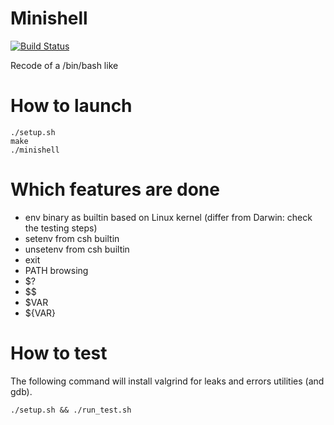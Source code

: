 # Minishell


[![Build Status](https://travis-ci.org/JulienBalestra/minishell.svg?branch=master)](https://travis-ci.org/JulienBalestra/minishell)


Recode of a /bin/bash like

# How to launch


	./setup.sh
	make
	./minishell


# Which features are done

* env binary as builtin based on Linux kernel (differ from Darwin: check the testing steps)
* setenv from csh builtin
* unsetenv from csh builtin
* exit
* PATH browsing
* $?
* $$
* $VAR
* ${VAR}

# How to test

The following command will install valgrind for leaks and errors utilities (and gdb).

	./setup.sh && ./run_test.sh